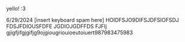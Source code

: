 yello! :3

6/29/2024
[insert keyboard spam here]
HOIDFSJO9DIFSJDFSIOFSDJ
FDSJFDIOUSFDFE
JGDIOJGDFFDS
FJFIj
gjigfjifgjgifjg9ojgiougriouioeutoiuert987983475983
